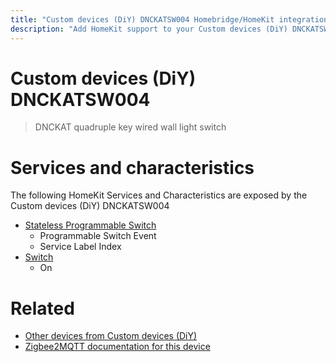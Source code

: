 ```yaml
---
title: "Custom devices (DiY) DNCKATSW004 Homebridge/HomeKit integration"
description: "Add HomeKit support to your Custom devices (DiY) DNCKATSW004, using Homebridge, Zigbee2MQTT and homebridge-z2m."
---
```

<!---
This file has been GENERATED using src/docgen/docgen.ts
DO NOT EDIT THIS FILE MANUALLY!
-->
# Custom devices (DiY) DNCKATSW004
> DNCKAT quadruple key wired wall light switch


# Services and characteristics
The following HomeKit Services and Characteristics are exposed by
the Custom devices (DiY) DNCKATSW004

* [Stateless Programmable Switch](../../action.md)
  * Programmable Switch Event
  * Service Label Index
* [Switch](../../switch.md)
  * On


# Related
* [Other devices from Custom devices (DiY)](../index.md#custom_devices_diy)
* [Zigbee2MQTT documentation for this device](https://www.zigbee2mqtt.io/devices/DNCKATSW004.html)